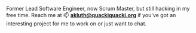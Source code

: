 Former Lead Software Engineer, now Scrum Master, but still hacking in my free time.
Reach me at 📫 **akluth@quackiquacki.org** if you've got an interesting project for me to work on or just want to chat.
